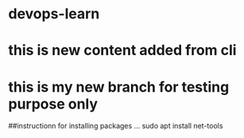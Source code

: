 # devops-learn
# this is new content added from cli
# this is my new branch for testing purpose only

##instructionn for installing packages
...
sudo apt install net-tools

